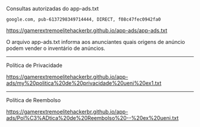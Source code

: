 Consultas autorizadas do app-ads.txt

```
google.com, pub-6137298349714444, DIRECT, f08c47fec0942fa0
```

https://gamerextremoelitehackerbr.github.io/app-ads/app-ads.txt


O arquivo app-ads.txt informa aos anunciantes quais origens de anúncio podem vender o inventário de anúncios.




----------------

Política de Privacidade

https://gamerextremoelitehackerbr.github.io/app-ads/my%20politica%20de%20privacidade%20ueni%20ex1.txt


----------------


Política de Reembolso

https://gamerextremoelitehackerbr.github.io/app-ads/Pol%C3%ADtica%20de%20Reembolso%20--%20ex%20ueni.txt
